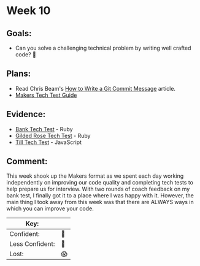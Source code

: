 # Week 10
## Goals:

-   Can you solve a challenging technical problem by writing well crafted code? 🙅
## Plans:
-   Read Chris Beam's [How to Write a Git Commit Message](https://chris.beams.io/posts/git-commit/) article.
-   [Makers Tech Test Guide](https://github.com/makersacademy/jobhunters/tree/master/pills/tech_tests)

## Evidence:

-   [Bank Tech Test](https://github.com/sedwards93/Bank-Tech-Test) - Ruby
-   [Gilded Rose Tech Test](https://github.com/sedwards93/Gilded-Rose-Tech-Test) - Ruby
-   [Till Tech Test](https://github.com/sedwards93/Till-TechTest) - JavaScript
## Comment:
This week shook up the Makers format as we spent each day working independently on improving our code quality and completing tech tests to help prepare us for interview. With two rounds of coach feedback on my bank test, I finally got it to a place where I was happy with it. However, the main thing I took away from this week was that there are ALWAYS ways in which you can improve your code.

|Key:     ||
|---------------|-----------|
|Confident:     |:nail_care:|
|Less Confident:|:no_good:  |
|Lost:          |:scream:   |
